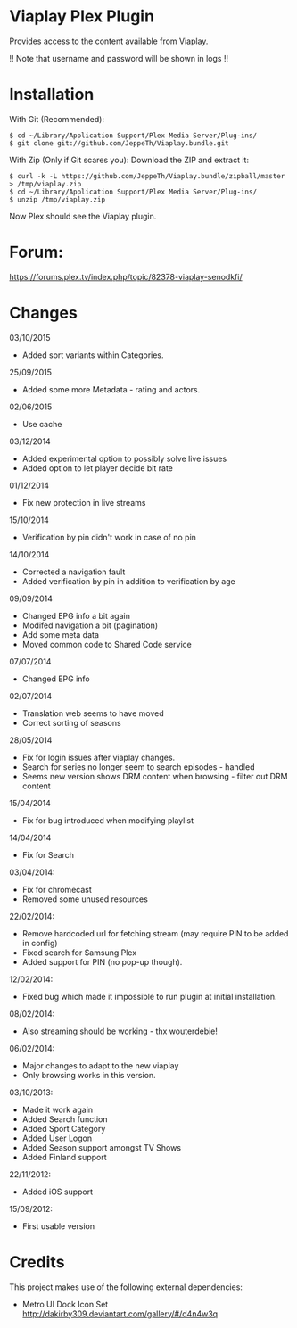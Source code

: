 Viaplay Plex Plugin
====================

Provides access to the content available from Viaplay.

!! Note that username and password will be shown in logs !!

# Installation

With Git (Recommended):

    $ cd ~/Library/Application Support/Plex Media Server/Plug-ins/
    $ git clone git://github.com/JeppeTh/Viaplay.bundle.git

With Zip (Only if Git scares you): 
Download the ZIP and extract it:

    $ curl -k -L https://github.com/JeppeTh/Viaplay.bundle/zipball/master > /tmp/viaplay.zip
    $ cd ~/Library/Application Support/Plex Media Server/Plug-ins/
    $ unzip /tmp/viaplay.zip

Now Plex should see the Viaplay plugin.

# Forum:
https://forums.plex.tv/index.php/topic/82378-viaplay-senodkfi/

# Changes
03/10/2015
+ Added sort variants within Categories.

25/09/2015
+ Added some more Metadata - rating and actors.

02/06/2015
+ Use cache

03/12/2014
+ Added experimental option to possibly solve live issues
+ Added option to let player decide bit rate

01/12/2014
+ Fix new protection in live streams

15/10/2014
+ Verification by pin didn't work in case of no pin

14/10/2014
+ Corrected a navigation fault
+ Added verification by pin in addition to verification by age

09/09/2014
+ Changed EPG info a bit again
+ Modifed navigation a bit (pagination)
+ Add some meta data
+ Moved common code to Shared Code service

07/07/2014
+ Changed EPG info

02/07/2014
+ Translation web seems to have moved
+ Correct sorting of seasons

28/05/2014
+ Fix for login issues after viaplay changes.
+ Search for series no longer seem to search episodes - handled
+ Seems new version shows DRM content when browsing - filter out DRM content

15/04/2014
+ Fix for bug introduced when modifying playlist

14/04/2014
+ Fix for Search

03/04/2014:
+ Fix for chromecast
+ Removed some unused resources

22/02/2014:
+ Remove hardcoded url for fetching stream (may require PIN to be added in config)
+ Fixed search for Samsung Plex
+ Added support for PIN (no pop-up though).

12/02/2014:
+ Fixed bug which made it impossible to run plugin at initial installation.

08/02/2014:
+ Also streaming should be working - thx wouterdebie!

06/02/2014:
+ Major changes to adapt to the new viaplay
+ Only browsing works in this version.

03/10/2013:
+ Made it work again
+ Added Search function
+ Added Sport Category
+ Added User Logon
+ Added Season support amongst TV Shows
+ Added Finland support

22/11/2012:
+ Added iOS support

15/09/2012:
+ First usable version

# Credits

This project makes use of the following external dependencies:

- Metro UI Dock Icon Set <a href="http://dakirby309.deviantart.com/gallery/#/d4n4w3q">http://dakirby309.deviantart.com/gallery/#/d4n4w3q</a>
